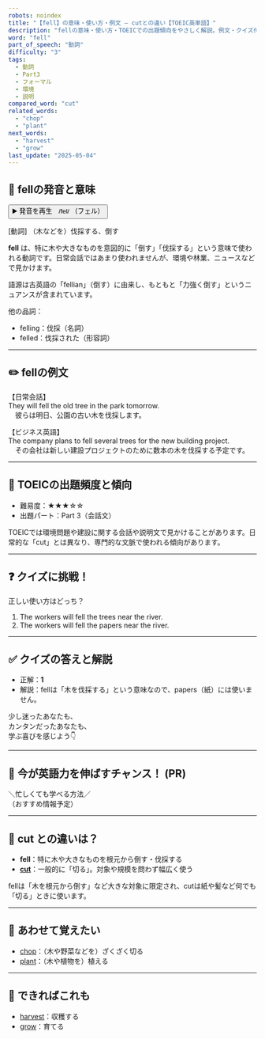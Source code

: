 ```yaml
---
robots: noindex
title: "【fell】の意味・使い方・例文 ― cutとの違い【TOEIC英単語】"
description: "fellの意味・使い方・TOEICでの出題傾向をやさしく解説。例文・クイズ付きでcutとの違いもわかりやすく学べます。"
word: "fell"
part_of_speech: "動詞"
difficulty: "3"
tags:
  - 動詞
  - Part3
  - フォーマル
  - 環境
  - 説明
compared_word: "cut"
related_words:
  - "chop"
  - "plant"
next_words:
  - "harvest"
  - "grow"
last_update: "2025-05-04"
---
```


## 🔰 fellの発音と意味

<button class="play-audio" onclick="playTTS('fell')">
  <span class="play-audio-main">
    ▶️ 発音を再生　/fel/
  </span>
  <span class="play-audio-sub">
    （フェル）
  </span>
</button>

[動詞] （木などを）伐採する、倒す

**fell** は、特に木や大きなものを意図的に「倒す」「伐採する」という意味で使われる動詞です。日常会話ではあまり使われませんが、環境や林業、ニュースなどで見かけます。

語源は古英語の「fellian」（倒す）に由来し、もともと「力強く倒す」というニュアンスが含まれています。

他の品詞：  
- felling：伐採（名詞）
- felled：伐採された（形容詞）

---

## ✏️ fellの例文

【日常会話】  
They will fell the old tree in the park tomorrow.  
　彼らは明日、公園の古い木を伐採します。

【ビジネス英語】  
The company plans to fell several trees for the new building project.  
　その会社は新しい建設プロジェクトのために数本の木を伐採する予定です。

---

## 🎯 TOEICの出題頻度と傾向

- 難易度：★★★☆☆
- 出題パート：Part 3（会話文）

TOEICでは環境問題や建設に関する会話や説明文で見かけることがあります。日常的な「cut」とは異なり、専門的な文脈で使われる傾向があります。

---

## ❓ クイズに挑戦！

正しい使い方はどっち？

1. The workers will fell the trees near the river.  
2. The workers will fell the papers near the river.

---

## ✅ クイズの答えと解説

- 正解：**1**
- 解説：fellは「木を伐採する」という意味なので、papers（紙）には使いません。

少し迷ったあなたも、  
カンタンだったあなたも、  
学ぶ喜びを感じよう👇️

---

## 🚀 今が英語力を伸ばすチャンス！ (PR)

<div class="info-center">
＼忙しくても学べる方法／<br>  
（おすすめ情報予定）
</div>

---

## 🤔  cut との違いは？

- **fell**：特に木や大きなものを根元から倒す・伐採する
- **[cut](/cut)**：一般的に「切る」。対象や規模を問わず幅広く使う

fellは「木を根元から倒す」など大きな対象に限定され、cutは紙や髪など何でも「切る」ときに使います。

---

## 🧩 あわせて覚えたい

- [chop](/chop)：（木や野菜などを）ざくざく切る
- [plant](/plant)：（木や植物を）植える

---

## 📖 できればこれも

- [harvest](/harvest)：収穫する
- [grow](/grow)：育てる

<!-- cvid: aid32_bid30 -->
